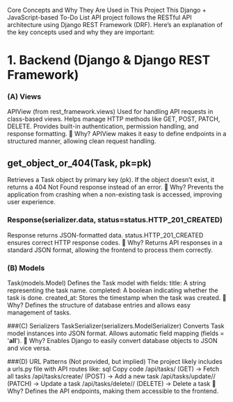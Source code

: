 Core Concepts and Why They Are Used in This Project
This Django + JavaScript-based To-Do List API project follows the RESTful API architecture using Django REST Framework (DRF). Here’s an explanation of the key concepts used and why they are important:

# 1. Backend (Django & Django REST Framework)
### (A) Views
APIView (from rest_framework.views)
Used for handling API requests in class-based views.
Helps manage HTTP methods like GET, POST, PATCH, DELETE.
Provides built-in authentication, permission handling, and response formatting.
📌 Why?
APIView makes it easy to define endpoints in a structured manner, allowing clean request handling.

## get_object_or_404(Task, pk=pk)
Retrieves a Task object by primary key (pk).
If the object doesn’t exist, it returns a 404 Not Found response instead of an error.
📌 Why?
Prevents the application from crashing when a non-existing task is accessed, improving user experience.

### Response(serializer.data, status=status.HTTP_201_CREATED)
Response returns JSON-formatted data.
status.HTTP_201_CREATED ensures correct HTTP response codes.
📌 Why?
Returns API responses in a standard JSON format, allowing the frontend to process them correctly.

### (B) Models
Task(models.Model)
Defines the Task model with fields:
title: A string representing the task name.
completed: A boolean indicating whether the task is done.
created_at: Stores the timestamp when the task was created.
📌 Why?
Defines the structure of database entries and allows easy management of tasks.

###(C) Serializers
TaskSerializer(serializers.ModelSerializer)
Converts Task model instances into JSON format.
Allows automatic field mapping (fields = '__all__').
📌 Why?
Enables Django to easily convert database objects to JSON and vice versa.

###(D) URL Patterns (Not provided, but implied)
The project likely includes a urls.py file with API routes like:
sql
Copy code
/api/tasks/ (GET) → Fetch all tasks
/api/tasks/create/ (POST) → Add a new task
/api/tasks/update/<id>/ (PATCH) → Update a task
/api/tasks/delete/<id>/ (DELETE) → Delete a task
📌 Why?
Defines the API endpoints, making them accessible to the frontend.
